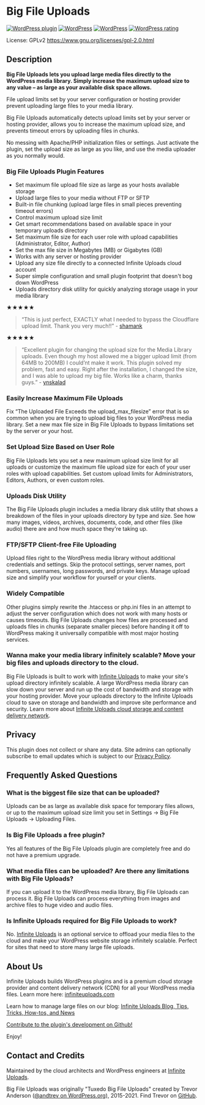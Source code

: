 Big File Uploads
=======================

[![WordPress plugin](https://img.shields.io/wordpress/plugin/v/tuxedo-big-file-uploads.svg?maxAge=600)](https://github.com/plugins/tuxedo-big-file-uploads/)
[![WordPress](https://img.shields.io/wordpress/plugin/installs/tuxedo-big-file-uploads.svg?maxAge=600)](https://github.com/plugins/tuxedo-big-file-uploads/)
[![WordPress](https://img.shields.io/wordpress/v/tuxedo-big-file-uploads.svg?maxAge=600)](https://github.com/plugins/tuxedo-big-file-uploads/)
[![WordPress rating](https://img.shields.io/wordpress/plugin/r/tuxedo-big-file-uploads.svg?maxAge=600)](https://github.com/plugins/tuxedo-big-file-uploads/)

License: GPLv2 https://www.gnu.org/licenses/gpl-2.0.html

## Description

**Big File Uploads lets you upload large media files directly to the WordPress media library. Simply increase the maximum upload size to any value – as large as your available disk space allows.**

File upload limits set by your server configuration or hosting provider prevent uploading large files to your media library.

Big File Uploads automatically detects upload limits set by your server or hosting provider, allows you to increase the maximum upload size, and prevents timeout errors by uploading files in chunks.

No messing with Apache/PHP initialization files or settings. Just activate the plugin, set the upload size as large as you like, and use the media uploader as you normally would.


### Big File Uploads Plugin Features

- Set maximum file upload file size as large as your hosts available storage
- Upload large files to your media without FTP or SFTP
- Built-in file chunking (upload large files in small pieces preventing timeout errors)
- Control maximum upload size limit
- Get smart recommendations based on available space in your temporary uploads directory
- Set maximum file size for each user role with upload capabilities (Administrator, Editor, Author)
- Set the max file size in Megabytes (MB) or Gigabytes (GB)
- Works with any server or hosting provider
- Upload any size file directly to a connected Infinite Uploads cloud account
- Super simple configuration and small plugin footprint that doesn't bog down WordPress
- Uploads directory disk utility for quickly analyzing storage usage in your media library

★★★★★
> “This is just perfect, EXACTLY what I needed to bypass the Cloudflare upload limit. Thank you very much!!” - [shamank](https://github.com/support/users/shamank/)

★★★★★
> “Excellent plugin for changing the upload size for the Media Library uploads. Even though my host allowed me a bigger upload limit (from 64MB to 200MB) I could’nt make it work. This plugin solved my problem, fast and easy. Right after the installation, I changed the size, and I was able to upload my big file. Works like a charm, thanks guys.” - [ynskalad](https://github.com/support/users/ynskalad/)

### Easily Increase Maximum File Uploads

Fix “The Uploaded File Exceeds the upload_max_filesize” error that is so common when you are trying to upload big files to your WordPress media library. Set a new max file size in Big File Uploads to bypass limitations set by the server or your host.


### Set Upload Size Based on User Role

Big File Uploads lets you set a new maximum upload size limit for all uploads or customize the maximum file upload size for each of your user roles with upload capabilities. Set custom upload limits for Administrators, Editors, Authors, or even custom roles.

### Uploads Disk Utility

The Big File Uploads plugin includes a media library disk utility that shows a breakdown of the files in your uploads directory by type and size. See how many images, videos, archives, documents, code, and other files (like audio) there are and how much space they're taking up.


### FTP/SFTP Client-free File Uploading

Upload files right to the WordPress media library without additional credentials and settings. Skip the protocol settings, server names, port numbers, usernames, long passwords, and private keys. Manage upload size and simplify your workflow for yourself or your clients.


### Widely Compatible

Other plugins simply rewrite the .htaccess or php.ini files in an attempt to adjust the server configuration which does not work with many hosts or causes timeouts. Big File Uploads changes how files are processed and uploads files in chunks (separate smaller pieces) before handing it off to WordPress making it universally compatible with most major hosting services.


### Wanna make your media library infinitely scalable? Move your big files and uploads directory to the cloud.

Big File Uploads is built to work with [Infinite Uploads](https://github.com/plugins/infinite-uploads/) to make your site's upload directory infinitely scalable. A large WordPress media library can slow down your server and run up the cost of bandwidth and storage with your hosting provider. Move your uploads directory to the Infinite Uploads cloud to save on storage and bandwidth and improve site performance and security. Learn more about [Infinite Uploads cloud storage and content delivery network](https://infiniteuploads.com/?utm_source=github.com&utm_medium=readme&utm_campaign=bfu_readme&utm_term=promo).


## Privacy

This plugin does not collect or share any data. Site admins can optionally subscribe to email updates which is subject to our [Privacy Policy](https://infiniteuploads.com/privacy/?utm_source=github.com&utm_medium=readme&utm_campaign=bfu_readme&utm_term=privacy).

## Frequently Asked Questions

### What is the biggest file size that can be uploaded?

Uploads can be as large as available disk space for temporary files allows, or up to the maximum upload size limit you set in Settings -> Big File Uploads -> Uploading Files.

### Is Big File Uploads a free plugin?

Yes all features of the Big File Uploads plugin are completely free and do not have a premium upgrade.

### What media files can be uploaded? Are there any limitations with Big File Uploads?

If you can upload it to the WordPress media library, Big File Uploads can process it. Big File Uploads can process everything from images and archive files to huge video and audio files.

### Is Infinite Uploads required for Big File Uploads to work?

No. [Infinite Uploads](https://github.com/plugins/infinite-uploads/) is an optional service to offload your media files to the cloud and make your WordPress website storage infinitely scalable. Perfect for sites that need to store many large file uploads.


## About Us
Infinite Uploads builds WordPress plugins and is a premium cloud storage provider and content delivery network (CDN) for all your WordPress media files. Learn more here:
[infiniteuploads.com](https://infiniteuploads.com/?utm_source=github.com&utm_medium=readme&utm_campaign=bfu_readme&utm_term=about_us)

Learn how to manage large files on our blog:
[Infinite Uploads Blog, Tips, Tricks, How-tos, and News](https://infiniteuploads.com/blog/?utm_source=github.com&utm_medium=readme&utm_campaign=bfu_readme&utm_term=blog)

[Contribute to the plugin's development on Github!](https://github.com/uglyrobot/big-file-uploads)

Enjoy!

## Contact and Credits

Maintained by the cloud architects and WordPress engineers at [Infinite Uploads](https://infiniteuploads.com/?utm_source=github.com&utm_medium=readme&utm_campaign=bfu_readme&utm_term=credits).

Big File Uploads was originally "Tuxedo Big File Uploads" created by Trevor Anderson ([@andtrev on WordPress.org](https://profiles.wordpress.org/andtrev/)), 2015-2021. Find Trevor on [GitHub](https://github.com/andtrev).
